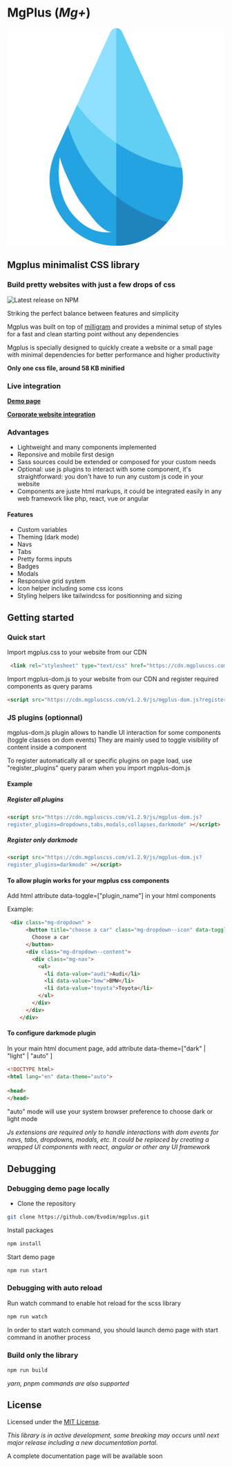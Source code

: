 # MgPlus (*Mg+*)

![](/demo/images/logo.svg)

## Mgplus minimalist CSS library

### Build pretty websites with just a few drops of css

![Latest release on NPM](https://img.shields.io/npm/v/mgplus)

Striking the perfect balance between features and simplicity

Mgplus was built on top of [milligram](https://github.com/milligram/milligram) and provides a minimal setup of styles for a fast and clean starting point without any dependencies

Mgplus is specially designed to quickly create a website or a small page with minimal dependencies for better performance and higher productivity

****Only one css file, around 58 KB minified****

### Live integration

**[Demo page](https://demo.mgpluscss.com)**

**[Corporate website integration](https://www.evodim.com)**

### Advantages

* Lightweight and many components implemented
* Reponsive and mobile first design
* Sass sources could be extended or composed for your custom needs
* Optional: use js plugins to interact with some component, it's straightforward: you don't have to run any custom js code in your website
* Components are juste html markups, it could be integrated easily in any web framework like php, react, vue or angular

#### Features

* Custom variables
* Theming (dark mode)
* Navs
* Tabs
* Pretty forms inputs
* Badges
* Modals
* Responsive grid system
* Icon helper including some css icons
* Styling helpers like tailwindcss for positionning and sizing

## Getting started

### Quick start

Import mgplus.css to your website from our CDN

```html
 <link rel="stylesheet" type="text/css" href="https://cdn.mgpluscss.com/v1.2.9/css/mgplus.css" />
```

Import mgplus-dom.js to your website from our CDN and register required components as query params

```html
<script src="https://cdn.mgpluscss.com/v1.2.9/js/mgplus-dom.js?register_plugins=dropdowns,tabs,modals,collapses,darkmode"></script>
```

### JS plugins (optionnal)

mgplus-dom.js plugin allows to handle UI interaction for some components (toggle classes on dom events)
They are mainly used to toggle visibility of content inside a component

To register automatically all or specific plugins on page load, use "register_plugins"  query param when you import mgplus-dom.js

#### Example

##### Register all plugins

```html
<script src="https://cdn.mgpluscss.com/v1.2.9/js/mgplus-dom.js?
register_plugins=dropdowns,tabs,modals,collapses,darkmode" ></script>
```

##### Register only darkmode

```html
<script src="https://cdn.mgpluscss.com/v1.2.9/js/mgplus-dom.js?
register_plugins=darkmode" ></script>
```

#### To allow plugin works for your mgplus css components

Add html attribute data-toggle=["plugin_name"] in your html components

Example:

```html
 <div class="mg-dropdown" >
      <button title="choose a car" class="mg-dropdown--icon" data-toggle="dropdown">
        Choose a car
      </button>
      <div class="mg-dropdown--content">
        <div class="mg-nav">
          <ul>
            <li data-value="audi">Audi</li>
            <li data-value="bmw">BMW</li>
            <li data-value="toyota">Toyota</li>
          </ul>
        </div>
      </div>
    </div>
```

#### To configure darkmode plugin

In your main html document page, add attribute data-theme=["dark" | "light" |  "auto" ]

```html
<!DOCTYPE html>
<html lang="en" data-theme="auto">

<head>
</head>
```

"auto" mode will use your system browser preference to choose dark or light mode

*Js extensions are required only to handle interactions with dom events for navs, tabs, dropdowns, modals, etc.
It could be replaced by creating a wrapped UI components with react, angular or other any UI framework*

## Debugging

### Debugging demo page locally

* Clone the repository

```sh
git clone https://github.com/Evodim/mgplus.git
```

Install packages

```sh
npm install
```

Start demo page
  
```sh
npm run start
```

### Debugging with auto reload

Run watch command to enable hot reload for the scss library

```sh
npm run watch
```

In order to start watch command, you should launch demo page with start command in another process

### Build only the library

```sh
npm run build
```

*yarn, pnpm commands are also supported*

## License

Licensed under the [MIT License](https://raw.githubusercontent.com/Evodim/mgplus/master/LICENSE).

*This library is in active development, some breaking may occurs until next major release including a new documentation portal.*

A complete documentation page will be available soon
